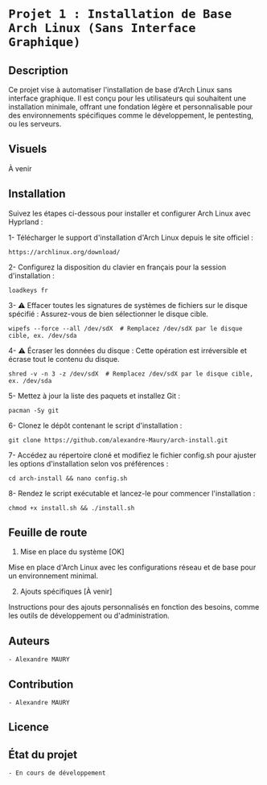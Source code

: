 # `Projet 1 : Installation de Base Arch Linux (Sans Interface Graphique)`

## Description
Ce projet vise à automatiser l'installation de base d'Arch Linux sans interface graphique. Il est conçu pour les utilisateurs qui souhaitent une installation minimale, offrant une fondation légère et personnalisable pour des environnements spécifiques comme le développement, le pentesting, ou les serveurs.

## Visuels
À venir

## Installation

Suivez les étapes ci-dessous pour installer et configurer Arch Linux avec Hyprland :

1- Télécharger le support d'installation d'Arch Linux depuis le site officiel :

    https://archlinux.org/download/

2- Configurez la disposition du clavier en français pour la session d'installation :

    loadkeys fr

3- ⚠️ Effacer toutes les signatures de systèmes de fichiers sur le disque spécifié : Assurez-vous de bien sélectionner le disque cible.

    wipefs --force --all /dev/sdX  # Remplacez /dev/sdX par le disque cible, ex. /dev/sda
    
4- ⚠️ Écraser les données du disque : Cette opération est irréversible et écrase tout le contenu du disque.

    shred -v -n 3 -z /dev/sdX  # Remplacez /dev/sdX par le disque cible, ex. /dev/sda

5- Mettez à jour la liste des paquets et installez Git :

    pacman -Sy git


6- Clonez le dépôt contenant le script d'installation :

    git clone https://github.com/alexandre-Maury/arch-install.git

7- Accédez au répertoire cloné et modifiez le fichier config.sh pour ajuster les options d'installation selon vos préférences :

    cd arch-install && nano config.sh

8- Rendez le script exécutable et lancez-le pour commencer l'installation :

    chmod +x install.sh && ./install.sh


## Feuille de route

1. Mise en place du système [OK]

Mise en place d'Arch Linux avec les configurations réseau et de base pour un environnement minimal.

2. Ajouts spécifiques [À venir]

Instructions pour des ajouts personnalisés en fonction des besoins, comme les outils de développement ou d'administration.


## Auteurs
`- Alexandre MAURY`

## Contribution
`- Alexandre MAURY`

## Licence

## État du projet
`- En cours de développement`